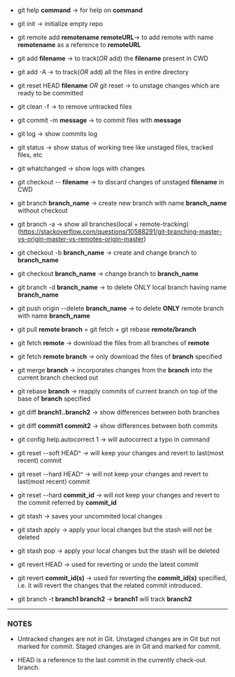 * git help **command** -> for help on **command**

* git init -> initialize empty repo

* git remote add **remotename** **remoteURL**-> to add remote with name **remotename** as a reference to **remoteURL**

* git add **filename** -> to track(*OR* add) the **filename** present in CWD

* git add -A -> to track(*OR* add) all the files in entire directory

* git reset HEAD **filename** *OR* git reset -> to unstage changes which are ready to be committed

* git clean -f	-> to remove untracked files

* git commit -m **message** -> to commit files with **message**

* git log -> show commits log

* git status -> show status of working tree like unstaged files, tracked files, etc

* git whatchanged -> show logs with changes

* git checkout -- **filename** -> to discard changes of unstaged **filename** in CWD

* git branch **branch_name** -> create new branch with name **branch_name** without checkout

* git branch -a -> show all branches(local + remote-tracking) (https://stackoverflow.com/questions/10588291/git-branching-master-vs-origin-master-vs-remotes-origin-master)

* git checkout -b **branch_name** -> create and change branch to **branch_name**

* git checkout **branch_name** -> change branch to **branch_name**

* git branch -d **branch_name** -> to delete ONLY local branch having name **branch_name** 

* git push origin --delete **branch_name** -> to delete **ONLY** remote branch with name **branch_name**

* git pull **remote branch** = git fetch + git rebase **remote/branch**

* git fetch **remote** -> download the files from all branches of **remote**

* git fetch **remote branch** -> only download the files of **branch** specified

* git merge **branch** -> incorporates changes from the **branch** into the current branch checked out

* git rebase **branch** -> reapply commits of current branch on top of the base of **branch** specified

* git diff **branch1..branch2** -> show differences between both branches

* git diff **commit1 commit2** -> show differences between both commits

* git config help.autocorrect 1 -> will autocorrect a typo in command

* git reset --soft HEAD^ -> will keep your changes and revert to last(most recent) commit

* git reset --hard HEAD^ -> will not keep your changes and revert to last(most recent) commit

* git reset --hard **commit_id** -> will not keep your changes and revert to the commit referred by **commit_id**

* git stash -> saves your uncommited local changes

* git stash apply -> apply your local changes but the stash will not be deleted

* git stash pop -> apply your local changes but the stash will be deleted

* git revert HEAD -> used for reverting or undo the latest commit

* git revert **commit_id(s)** -> used for reverting the **commit_id(s)** specified, i.e. it will revert the changes that the related commit introduced.

* git branch -t **branch1 branch2** -> **branch1** will track **branch2**

------------------------------------------

### NOTES

* Untracked changes are not in Git. Unstaged changes are in Git but not marked for commit. Staged changes are in Git and marked for commit.

* HEAD is a reference to the last commit in the currently check-out branch.
